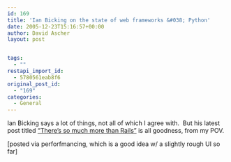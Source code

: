 ```yaml
---
id: 169
title: 'Ian Bicking on the state of web frameworks &#038; Python'
date: 2005-12-23T15:16:57+00:00
author: David Ascher
layout: post


tags:
  - ""
restapi_import_id:
  - 5780561eab8f6
original_post_id:
  - "169"
categories:
  - General
---
```

Ian Bicking says a lot of things, not all of which I agree with.&nbsp; But his latest post titled <a title="Site: Ian Bicking: A Blog" href="http://blog.ianbicking.org/theres-so-much-more-than-rails.html" target="_blank" rel="noopener noreferrer">&#8220;There&#8217;s so much more than Rails&#8221;</a> is all goodness, from my POV. 

[posted via perforfmancing, which is a good idea w/ a slightly rough UI so far]